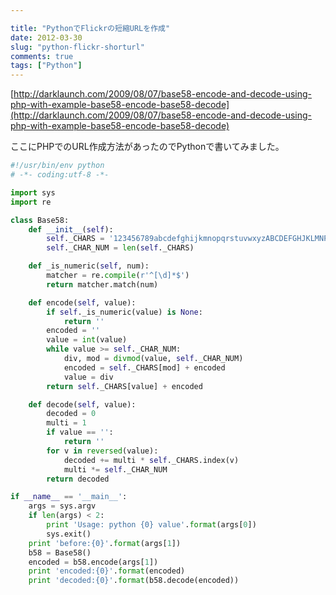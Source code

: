 ```yaml
---

title: "PythonでFlickrの短縮URLを作成"
date: 2012-03-30
slug: "python-flickr-shorturl"
comments: true
tags: ["Python"]
---
```

[http://darklaunch.com/2009/08/07/base58-encode-and-decode-using-php-with-example-base58-encode-base58-decode](http://darklaunch.com/2009/08/07/base58-encode-and-decode-using-php-with-example-base58-encode-base58-decode)

<!--more-->

ここにPHPでのURL作成方法があったのでPythonで書いてみました。

```python
#!/usr/bin/env python
# -*- coding:utf-8 -*-

import sys
import re

class Base58:
    def __init__(self):
        self._CHARS = '123456789abcdefghijkmnopqrstuvwxyzABCDEFGHJKLMNPQRSTUVWXYZ'
        self._CHAR_NUM = len(self._CHARS)

    def _is_numeric(self, num):
        matcher = re.compile(r'^[\d]*$')
        return matcher.match(num)

    def encode(self, value):
        if self._is_numeric(value) is None:
            return ''
        encoded = ''
        value = int(value)
        while value >= self._CHAR_NUM:
            div, mod = divmod(value, self._CHAR_NUM)
            encoded = self._CHARS[mod] + encoded
            value = div
        return self._CHARS[value] + encoded

    def decode(self, value):
        decoded = 0
        multi = 1
        if value == '':
            return ''
        for v in reversed(value):
            decoded += multi * self._CHARS.index(v)
            multi *= self._CHAR_NUM
        return decoded

if __name__ == '__main__':
    args = sys.argv
    if len(args) < 2:
        print 'Usage: python {0} value'.format(args[0])
        sys.exit()
    print 'before:{0}'.format(args[1])
    b58 = Base58()
    encoded = b58.encode(args[1])
    print 'encoded:{0}'.format(encoded)
    print 'decoded:{0}'.format(b58.decode(encoded))
```

